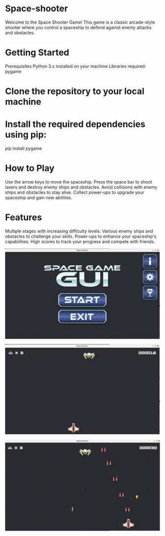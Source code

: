 # Space-shooter
Welcome to the Space Shooter Game! This game is a classic arcade-style shooter where you control a spaceship to defend against enemy attacks and obstacles.
# Getting Started
Prerequisites
Python 3.x installed on your machine
Libraries required: pygame

# Clone the repository to your local machine
 
# Install the required dependencies using pip:
pip install pygame

# How to Play

Use the arrow keys to move the spaceship.
Press the space bar to shoot lasers and destroy enemy ships and obstacles.
Avoid collisions with enemy ships and obstacles to stay alive.
Collect power-ups to upgrade your spaceship and gain new abilities.

# Features

Multiple stages with increasing difficulty levels.
Various enemy ships and obstacles to challenge your skills.
Power-ups to enhance your spaceship's capabilities.
High scores to track your progress and compete with friends.


![Main Screen](screenShots//first.png)

![Start Game](screenShots/second.png)

![Game itself](screenShots/third.png)
